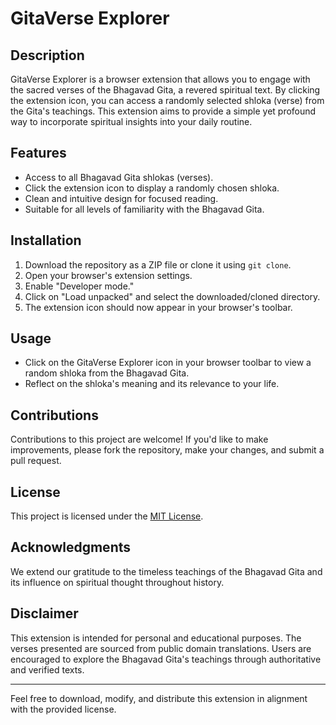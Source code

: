# GitaVerse Explorer

## Description
GitaVerse Explorer is a browser extension that allows you to engage with the sacred verses of the Bhagavad Gita, a revered spiritual text. By clicking the extension icon, you can access a randomly selected shloka (verse) from the Gita's teachings. This extension aims to provide a simple yet profound way to incorporate spiritual insights into your daily routine.

## Features
- Access to all Bhagavad Gita shlokas (verses).
- Click the extension icon to display a randomly chosen shloka.
- Clean and intuitive design for focused reading.
- Suitable for all levels of familiarity with the Bhagavad Gita.

## Installation
1. Download the repository as a ZIP file or clone it using `git clone`.
2. Open your browser's extension settings.
3. Enable "Developer mode."
4. Click on "Load unpacked" and select the downloaded/cloned directory.
5. The extension icon should now appear in your browser's toolbar.

## Usage
- Click on the GitaVerse Explorer icon in your browser toolbar to view a random shloka from the Bhagavad Gita.
- Reflect on the shloka's meaning and its relevance to your life.

## Contributions
Contributions to this project are welcome! If you'd like to make improvements, please fork the repository, make your changes, and submit a pull request.

## License
This project is licensed under the [MIT License](LICENSE).

## Acknowledgments
We extend our gratitude to the timeless teachings of the Bhagavad Gita and its influence on spiritual thought throughout history.

## Disclaimer
This extension is intended for personal and educational purposes. The verses presented are sourced from public domain translations. Users are encouraged to explore the Bhagavad Gita's teachings through authoritative and verified texts.

---

Feel free to download, modify, and distribute this extension in alignment with the provided license.
